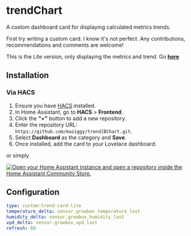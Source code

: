 # trendChart

A custom dashboard card for displaying calculated metrics trends.

First try writing a custom card. I know it's not perfect. Any contributions, recommendations and comments are welcome!

This is the Lite version, only displaying the metrics and trend. Go <b> <a href="https://github.com/maziggy/trendCard">here</a></b>

## Installation

### Via HACS

1. Ensure you have [HACS](https://hacs.xyz/) installed.
2. In Home Assistant, go to **HACS** > **Frontend**.
3. Click the **"+"** button to add a new repository.
4. Enter the repository URL: `https://github.com/maziggy/trend[BChart.git`.
5. Select **Dashboard** as the category and **Save**.
6. Once installed, add the card to your Lovelace dashboard.

or simply

[![Open your Home Assistant instance and open a repository inside the Home Assistant Community Store.](https://my.home-assistant.io/badges/hacs_repository.svg)](https://my.home-assistant.io/redirect/hacs_repository/?owner=Martin+Ziegler&repository=https%3A%2F%2Fgithub.com%2Fmaziggy%2FppfdChart.git&category=Dashboard)

## Configuration

```yaml
type: custom:trend-card-lite
temperature_delta: sensor.growbox_temperature_last
humidity_delta: sensor.growbox_humidity_last
vpd_delta: sensor.growbox_vpd_last
refresh: 60
